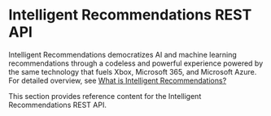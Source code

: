 # Intelligent Recommendations REST API

Intelligent Recommendations democratizes AI and machine learning recommendations through a codeless and powerful experience powered by the same technology that fuels Xbox, Microsoft 365, and Microsoft Azure. For detailed overview, see [What is Intelligent Recommendations?](/industry/retail/intelligent-recommendations/overview)

This section provides reference content for the Intelligent Recommendations REST API.
